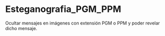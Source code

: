 # Esteganografia_PGM_PPM
Ocultar mensajes en imágenes con extensión PGM o PPM y poder revelar dicho mensaje.

